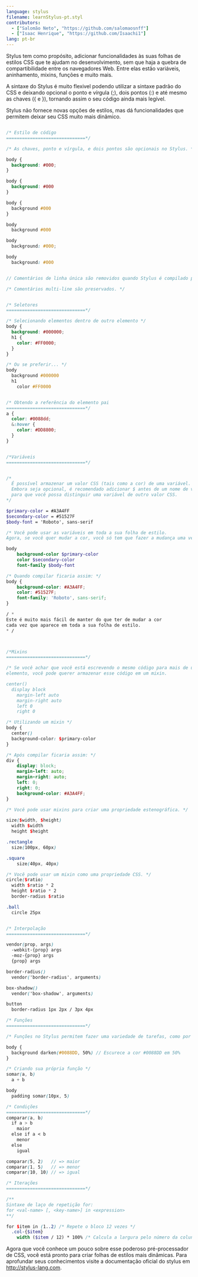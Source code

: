 ```yaml
---
language: stylus
filename: learnStylus-pt.styl
contributors:
  - ["Salomão Neto", "https://github.com/salomaosnff"]
  - ["Isaac Henrique", "https://github.com/Isaachi1"]
lang: pt-br
---
```


Stylus tem como propósito, adicionar funcionalidades às suas folhas de estilos CSS que te ajudam no desenvolvimento, sem que haja a quebra de compartibilidade entre os navegadores Web.
Entre elas estão variáveis, aninhamento, mixins, funções e muito mais.

A sintaxe do Stylus é muito flexivel podendo utilizar a sintaxe padrão do CSS e deixando opcional o ponto e vírgula (;), dois pontos (:) e até mesmo as chaves ({ e }), tornando assim o seu código ainda mais legível.

Stylus não fornece novas opções de estilos, mas dá funcionalidades que permitem deixar seu CSS muito mais dinâmico.


```scss

/* Estilo de código
==============================*/

/* As chaves, ponto e vírgula, e dois pontos são opcionais no Stylus. */

body {
  background: #000;
}

body {
  background: #000
}

body {
  background #000
}

body
  background #000

body
  background: #000;

body
  background: #000


// Comentários de linha única são removidos quando Stylus é compilado para CSS.

/* Comentários multi-line são preservados. */


/* Seletores
==============================*/

/* Selecionando elementos dentro de outro elemento */
body {
  background: #000000;
  h1 {
    color: #FF0000;
  }
}

/* Ou se preferir... */
body
  background #000000
  h1
    color #FF0000


/* Obtendo a referência do elemento pai
==============================*/
a {
  color: #0088dd;
  &:hover {
    color: #DD8800;
  }
}


/*Variáveis
==============================*/


/* 
  É possível armazenar um valor CSS (tais como a cor) de uma variável.
  Embora seja opcional, é recomendado adicionar $ antes de um nome de variável 
  para que você possa distinguir uma variável de outro valor CSS.
*/

$primary-color = #A3A4FF
$secondary-color = #51527F
$body-font = 'Roboto', sans-serif

/* Você pode usar as variáveis em toda a sua folha de estilo.
Agora, se você quer mudar a cor, você só tem que fazer a mudança uma vez. */

body
	background-color $primary-color
	color $secondary-color
	font-family $body-font

/* Quando compilar ficaria assim: */
body {
	background-color: #A3A4FF;
	color: #51527F;
	font-family: 'Roboto', sans-serif;
}

/ * 
Este é muito mais fácil de manter do que ter de mudar a cor
cada vez que aparece em toda a sua folha de estilo. 
* /



/*Mixins
==============================*/

/* Se você achar que você está escrevendo o mesmo código para mais de um
elemento, você pode querer armazenar esse código em um mixin.

center()
  display block
	margin-left auto
	margin-right auto
	left 0
	right 0

/* Utilizando um mixin */
body {
  center()
  background-color: $primary-color
}

/* Após compilar ficaria assim: */
div {
	display: block;
	margin-left: auto;
	margin-right: auto;
	left: 0;
	right: 0;
	background-color: #A3A4FF;
}

/* Você pode usar mixins para criar uma propriedade estenográfica. */

size($width, $height)
  width $width
  height $height

.rectangle
  size(100px, 60px)

.square
	size(40px, 40px)

/* Você pode usar um mixin como uma propriedade CSS. */
circle($ratio)
  width $ratio * 2
  height $ratio * 2
  border-radius $ratio

.ball
  circle 25px


/* Interpolação
==============================*/

vendor(prop, args)
  -webkit-{prop} args
  -moz-{prop} args
  {prop} args

border-radius()
  vendor('border-radius', arguments)

box-shadow()
  vendor('box-shadow', arguments)

button
  border-radius 1px 2px / 3px 4px

/* Funções
==============================*/

/* Funções no Stylus permitem fazer uma variedade de tarefas, como por exemplo, manipular algum dado. */

body {
  background darken(#0088DD, 50%) // Escurece a cor #0088DD em 50%
}

/* Criando sua própria função */
somar(a, b)
  a + b

body
  padding somar(10px, 5)

/* Condições
==============================*/
comparar(a, b)
  if a > b
    maior
  else if a < b
    menor
  else
    igual

comparar(5, 2)   // => maior
comparar(1, 5)   // => menor
comparar(10, 10) // => igual

/* Iterações
==============================*/

/**
Sintaxe de laço de repetição for:
for <val-name> [, <key-name>] in <expression>
**/

for $item in (1..2) /* Repete o bloco 12 vezes */
  .col-{$item}
    width ($item / 12) * 100% /* Calcula a largura pelo número da coluna*

```

Agora que você conhece um pouco sobre esse poderoso pré-processador de CSS, você está pronto para criar folhas de estilos mais dinâmicas. Para aprofundar seus conhecimentos visite a documentação oficial do stylus em http://stylus-lang.com.
